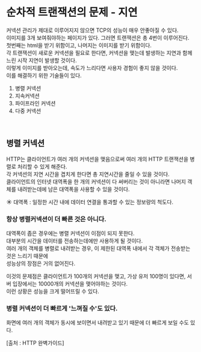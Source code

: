# 순차적 트랜잭션의 문제 - 지연

커넥션 관리가 제대로 이루어지지 않으면 TCP의 성능이 매우 안좋아질 수 있다.  
이미지를 3개 보여줘야하는 페이지가 있다. 그러면 트랜잭션은 총 4번이 이루어진다.  
첫번째는 html을 받기 위함이고, 나머지는 이미지를 받기 위함이다.  
각 트랜잭션이 새로운 커넥션을 필요로 한다면, 커넥션을 맺는데 발생하는 지연과 함께 느린 시작 지연이 발생할 것이다.  
이렇게 이미지를 받아오는데, 속도가 느리다면 사용자 경험이 좋지 않을 것이다.  
이를 해결하기 위한 기술들이 있다.

1. 병렬 커넥션
2. 지속커넥션
3. 파이프라인 커넥션
4. 다중 커넥션

<br>

## 병렬 커넥션

HTTP는 클라이언트가 여러 개의 커넥션을 맺음으로써 여러 개의 HTTP 트랜잭션을 병렬로 처리할 수 있게 해준다.  
각 커넥션의 지연 시간을 겹치게 한다면 총 지연시간을 줄일 수 있을 것이다.  
클라이언트의 인터넷 대역폭을 한 개의 커넥션이 다 써버리는 것이 아니라면 나머지 객체를 내려받는데에 남은 대역폭을 사용할 수 있을 것이다.

☀︎ 대역폭 : 일정한 시간 내에 데이터 연결을 통과할 수 있는 정보량의 척도다.

### 항상 병렬커넥션이 더 빠른 것은 아니다.

대역폭이 좁은 경우에는 병렬 커넥션이 이점이 되지 못한다.  
대부분의 시간을 데이터를 전송하는데에만 사용하게 될 것이다.  
여러 개의 객체를 병렬로 내려받는 경우, 이 제한된 대역폭 내에서 각 객체가 전송받는 것은 느리기 때문에  
성능상의 장점은 거의 없어진다.

이것의 문제점은 클라이언트가 100개의 커넥션을 맺고,
가상 유저 100명이 있다면, 서버 입장에서는 10000개의 커넥션을 맺어야하는 것이다.  
이런 상황은 성능을 크게 떨어뜨릴 수 있다.

### 병렬 커넥션이 더 빠르게 '느껴질 수'도 있다.

화면에 여러 개의 객체가 동시에 보이면서 내려받고 있기 때문에 더 빠르게 보일 수도 있다.

[출처 : HTTP 완벽가이드]
